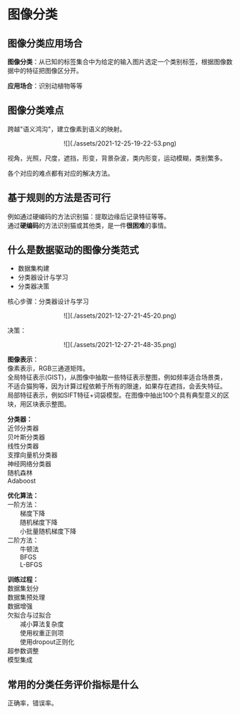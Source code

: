# 图像分类

## 图像分类应用场合
**图像分类**：从已知的标签集合中为给定的输入图片选定一个类别标签，根据图像数据中的特征把图像区分开。

**应用场合**：识别动植物等等

## 图像分类难点
跨越"语义鸿沟"，建立像素到语义的映射。
<div align=center>![](./assets/2021-12-25-19-22-53.png)</div>

视角，光照，尺度，遮挡，形变，背景杂波，类内形变，运动模糊，类别繁多。

各个对应的难点都有对应的解决方法。

## 基于规则的方法是否可行
例如通过硬编码的方法识别猫：提取边缘后记录特征等等。</br>
通过**硬编码**的方法识别猫或其他类，是一件**很困难**的事情。

## 什么是数据驱动的图像分类范式
* 数据集构建
* 分类器设计与学习
* 分类器决策

核心步骤：分类器设计与学习
<div align=center>![](./assets/2021-12-27-21-45-20.png)</div>

决策：</br>
<div align=center>![](./assets/2021-12-27-21-48-35.png)</div>

**图像表示**：</br>
像素表示，RGB三通道矩阵。</br>
全局特征表示(GIST)，从图像中抽取一些特征表示整图，例如频率适合场景类，不适合猫狗等，因为计算过程依赖于所有的限速，如果存在遮挡，会丢失特征。</br>
局部特征表示，例如SIFT特征+词袋模型。在图像中抽出100个具有典型意义的区块，用区块表示整图。</br>

**分类器：**</br>
近邻分类器</br>
贝叶斯分类器</br>
线性分类器</br>
支撑向量机分类器</br>
神经网络分类器</br>
随机森林</br>
Adaboost</br>

**优化算法：**</br>
一阶方法：</br>
&ensp;&ensp;&ensp;&ensp;梯度下降</br>
&ensp;&ensp;&ensp;&ensp;随机梯度下降</br>
&ensp;&ensp;&ensp;&ensp;小批量随机梯度下降</br>
二阶方法：</br>
&ensp;&ensp;&ensp;&ensp;牛顿法</br>
&ensp;&ensp;&ensp;&ensp;BFGS</br>
&ensp;&ensp;&ensp;&ensp;L-BFGS</br>

**训练过程：**</br>
数据集划分</br>
数据集预处理</br>
数据增强</br>
欠拟合与过拟合</br>
&ensp;&ensp;&ensp;&ensp;减小算法复杂度</br>
&ensp;&ensp;&ensp;&ensp;使用权重正则项</br>
&ensp;&ensp;&ensp;&ensp;使用dropout正则化</br>
超参数调整</br>
模型集成</br>

## 常用的分类任务评价指标是什么
正确率，错误率。

